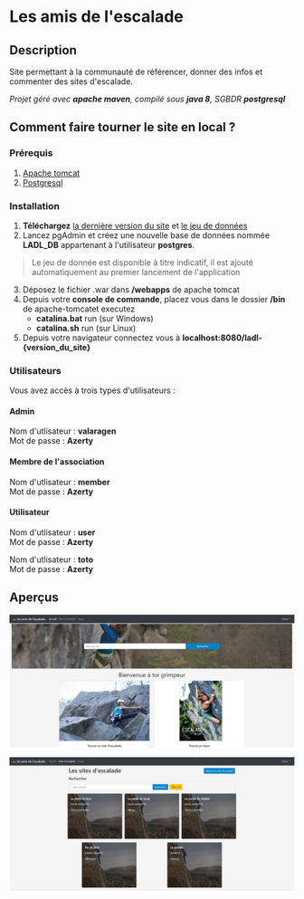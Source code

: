 # Les amis de l'escalade
## Description
Site permettant à la communauté de référencer, donner des infos et commenter des sites d'escalade.

*Projet géré avec **apache maven**, compilé sous **java 8**, SGBDR **postgresql***

## Comment faire tourner le site en local ?
### Prérequis
1. [Apache tomcat](https://tomcat.apache.org/download-90.cgi)
2. [Postgresql](https://www.postgresql.org/download/)

### Installation
1. **Téléchargez** [la dernière version du site](https://github.com/Valaragen/les-amis-de-l-escalade/releases) et [le jeu de données](https://github.com/Valaragen/les-amis-de-l-escalade/releases)
2. Lancez pgAdmin et créez une nouvelle base de données nommée **LADL_DB** appartenant à l'utilisateur **postgres**.
> Le jeu de donnée est disponible à titre indicatif, il est ajouté automatiquement au premier lancement de l'application
3. Déposez le fichier .war dans **/webapps** de apache tomcat
4. Depuis votre **console de commande**, placez vous dans le dossier **/bin** de apache-tomcatet executez
    - **catalina.bat** run (sur Windows)
    - **catalina.sh** run (sur Linux)
5. Depuis votre navigateur connectez vous à **localhost:8080/ladl-{version_du_site}**

### Utilisateurs
   Vous avez accès à trois types d'utilisateurs : 

#### Admin 
   Nom d'utlisateur : **valaragen**  
   Mot de passe : **Azerty**

#### Membre de l'association
   Nom d'utlisateur : **member**  
   Mot de passe : **Azerty**

#### Utilisateur
   Nom d'utlisateur : **user**  
   Mot de passe : **Azerty**

   Nom d'utlisateur : **toto**  
   Mot de passe : **Azerty**

## Aperçus

![](https://github.com/Valaragen/les-amis-de-l-escalade/blob/master/homepage.JPG)  
  
![](https://github.com/Valaragen/les-amis-de-l-escalade/blob/master/sites.JPG)
